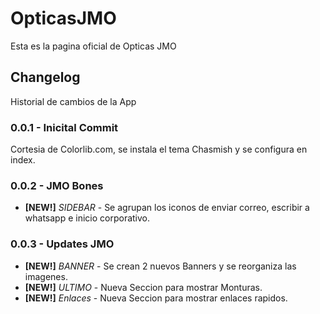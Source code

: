 # OpticasJMO

Esta es la pagina oficial de Opticas JMO

## Changelog

Historial de cambios de la App

### 0.0.1 - Inicital Commit

Cortesia de Colorlib.com, se instala el tema Chasmish y se configura en index.

### 0.0.2 - JMO Bones

* **[NEW!]** *SIDEBAR* - Se agrupan los iconos de enviar correo, escribir a whatsapp e inicio corporativo.

### 0.0.3 - Updates JMO

* **[NEW!]** *BANNER* - Se crean 2 nuevos Banners y se reorganiza las imagenes.
* **[NEW!]** *ULTIMO* - Nueva Seccion para mostrar Monturas.
* **[NEW!]** *Enlaces* - Nueva Seccion para mostrar enlaces rapidos.
